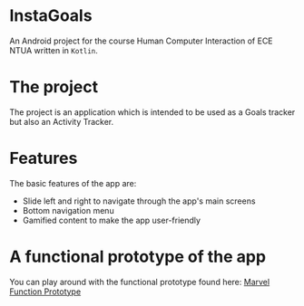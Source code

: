 # InstaGoals 
An Android project for the course Human Computer Interaction of ECE NTUA written in `Kotlin`.

# The project
The project is an application which is intended to be used as a Goals tracker but also an Activity Tracker.

# Features 
The basic features of the app are:
* Slide left and right to navigate through the app's main screens
* Bottom navigation menu 
* Gamified content to make the app user-friendly 

# A functional prototype of the app
You can play around with the functional prototype found here: [Marvel Function Prototype](https://marvelapp.com/c2b76cg?emb=1)